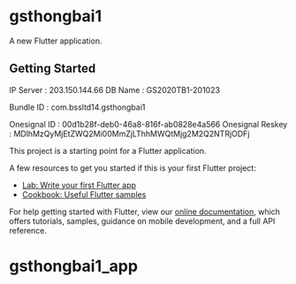 # gsthongbai1

A new Flutter application.

## Getting Started

IP Server : 203.150.144.66
DB Name : GS2020TB1-201023

Bundle ID : com.bssltd14.gsthongbai1

Onesignal ID : 00d1b28f-deb0-46a8-816f-ab0828e4a566
Onesignal Reskey : MDlhMzQyMjEtZWQ2Mi00MmZjLThhMWQtMjg2M2Q2NTRjODFj

This project is a starting point for a Flutter application.

A few resources to get you started if this is your first Flutter project:

- [Lab: Write your first Flutter app](https://flutter.dev/docs/get-started/codelab)
- [Cookbook: Useful Flutter samples](https://flutter.dev/docs/cookbook)

For help getting started with Flutter, view our
[online documentation](https://flutter.dev/docs), which offers tutorials,
samples, guidance on mobile development, and a full API reference.
# gsthongbai1_app
